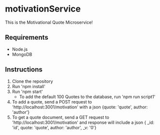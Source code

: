 # motivationService #
This is the Motivational Quote Microservice!
## Requirements ##
- Node.js
- MongoDB
## Instructions ##
1. Clone the repository
2. Run 'npm install'
3. Run 'npm start'
    - To add the default 100 Quotes to the database, run 'npm run script1'
4. To add a quote, send a POST request to 'http://localhost:3001/motivation' with a json {quote: 'quote', author: 'author'}
5. To get a quote document, send a GET request to 'http://localhost:3001/motivation' and response will include a json { _id: 'id', quote: 'quote', author: 'author', _v: '0'}
